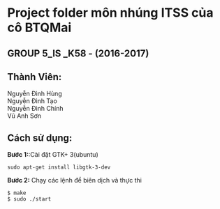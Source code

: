 # Project folder môn nhúng ITSS của cô BTQMai 
## GROUP 5_IS _K58 - (2016-2017)  
## Thành Viên:
Nguyễn Đình Hùng  
Nguyễn Đình Tạo  
Nguyễn Đình Chính  
Vũ Anh Sơn  
## Cách sử dụng:  
**Bước 1:**:Cài đặt GTK+ 3(ubuntu)  
```
sudo apt-get install libgtk-3-dev
```  
**Bước 2:** Chạy các lệnh để biên dịch và thực thi  
```	
$ make  
$ sudo ./start  
```
